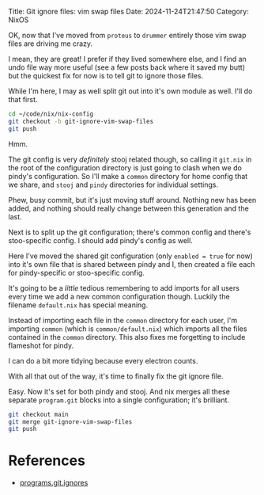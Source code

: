 Title: Git ignore files: vim swap files
Date: 2024-11-24T21:47:50
Category: NixOS

OK, now that I've moved from `proteus` to `drummer` entirely those vim swap files are driving me crazy.

I mean, they are great! I prefer if they lived somewhere else, and I find an undo file way more useful (see a few posts back where it saved my butt) but the quickest fix for now is to tell git to ignore those files.

While I'm here, I may as well split git out into it's own module as well. I'll do that first.

```bash
cd ~/code/nix/nix-config
git checkout -b git-ignore-vim-swap-files
git push
```
Hmm.

The git config is very _definitely_ stooj related though, so calling it `git.nix` in the root of the configuration directory is just going to clash when we do pindy's configuration. So I'll make a `common` directory for home config that we share, and `stooj` and `pindy` directories for individual settings.

<!-- TODO Link to commit dd3a378 -->

Phew, busy commit, but it's just moving stuff around. Nothing new has been added, and nothing should really change between this generation and the last.

Next is to split up the git configuration; there's common config and there's stoo-specific config. I should add pindy's config as well.

<!-- TODO Link to commit 1fdd53f -->

Here I've moved the shared git configuration (only `enabled = true` for now) into it's own file that is shared between pindy and I, then created a file each for pindy-specific or stoo-specific config.

It's going to be a _little_ tedious remembering to add imports for all users every time we add a new common configuration though. Luckily the filename `default.nix` has special meaning.

<!-- TODO Link to commit 6052560 -->

Instead of importing each file in the `common` directory for each user, I'm importing `common` (which is `common/default.nix`) which imports all the files contained in the `common` directory. This also fixes me forgetting to include flameshot for pindy.

I can do a bit more tidying because every electron counts.

<!-- TODO Link to commit 0911e19 -->

With all that out of the way, it's time to finally fix the git ignore file.

<!-- TODO Link to commit 2b129e4 -->

Easy. Now it's set for both pindy and stooj. And nix merges all these separate `program.git` blocks into a single configuration; it's brilliant.

```bash
git checkout main
git merge git-ignore-vim-swap-files
git push
```

# References

- [programs.git.ignores](https://nix-community.github.io/home-manager/options.xhtml#opt-programs.git.ignores)
